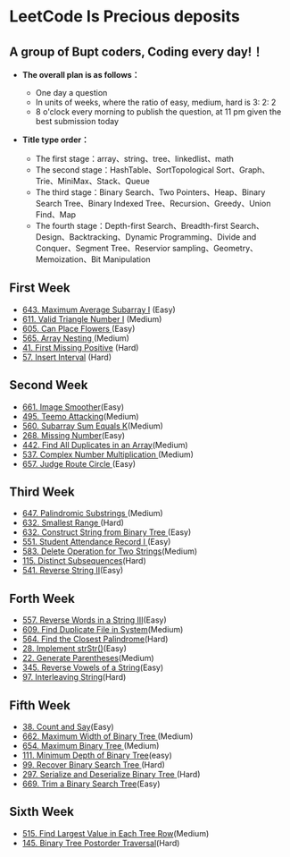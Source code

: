 # LeetCode Is Precious deposits
## A group of Bupt coders, Coding every day!！

- **The overall plan is as follows：**
  - One day a question
  - In units of weeks, where the ratio of easy, medium, hard is 3: 2: 2
  - 8 o'clock every morning to publish the question, at 11 pm given the best submission today

- **Title type order：**
  - The first stage：array、string、tree、linkedlist、math
  - The second stage：HashTable、SortTopological Sort、Graph、Trie、MiniMax、Stack、Queue
  - The third stage：Binary Search、Two Pointers、Heap、Binary Search Tree、Binary Indexed Tree、Recursion、Greedy、Union Find、Map
  - The fourth stage：Depth-first Search、Breadth-first Search、Design、Backtracking、Dynamic Programming、Divide and Conquer、Segment Tree、Reservior sampling、Geometry、Memoization、Bit Manipulation

## First Week
- [643. Maximum Average Subarray I](https://leetcode.com/problems/maximum-average-subarray-i/description/) (Easy)
- [611. Valid Triangle Number I](https://leetcode.com/problems/valid-triangle-number/description/) (Medium)
- [605. Can Place Flowers ](https://leetcode.com/problems/valid-triangle-number/description/) (Easy)
- [565. Array Nesting ](https://leetcode.com/problems/array-nesting/description/) (Medium)
- [41. First Missing Positive](https://leetcode.com/problems/first-missing-positive/description/) (Hard)
- [57. Insert Interval](https://leetcode.com/problems/insert-interval/description/) (Hard)

## Second Week
- [661. Image Smoother](https://leetcode.com/problems/image-smoother/description/)(Easy)
- [495. Teemo Attacking](https://leetcode.com/problems/teemo-attacking/description/)(Medium)
- [560. Subarray Sum Equals K](https://leetcode.com/problems/subarray-sum-equals-k/description/)(Medium)
- [268. Missing Number](https://leetcode.com/problems/missing-number/description/)(Easy)
- [442. Find All Duplicates in an Array](https://leetcode.com/problems/find-all-duplicates-in-an-array/description/)(Medium)
- [537. Complex Number Multiplication ](https://leetcode.com/problems/complex-number-multiplication/description/)(Medium)
- [657. Judge Route Circle ](https://leetcode.com/problems/judge-route-circle/description/)(Easy)

## Third Week
- [647. Palindromic Substrings ](https://leetcode.com/problems/palindromic-substrings/description/)(Medium)
- [632. Smallest Range ](https://leetcode.com/problems/smallest-range/description/)(Hard)
- [632. Construct String from Binary Tree ](https://leetcode.com/problems/construct-string-from-binary-tree/description/)(Easy)
- [551. Student Attendance Record I ](https://leetcode.com/problems/student-attendance-record-i/description/)(Easy)
- [583. Delete Operation for Two Strings](https://leetcode.com/problems/delete-operation-for-two-strings/description/)(Medium)
- [115. Distinct Subsequences](https://leetcode.com/problems/distinct-subsequences/description/)(Hard)
- [541. Reverse String II](https://leetcode.com/problems/reverse-string-ii/description/)(Easy)

## Forth Week
- [557. Reverse Words in a String III](https://leetcode.com/problems/reverse-words-in-a-string-iii/description/)(Easy)
- [609. Find Duplicate File in System](https://leetcode.com/problems/find-duplicate-file-in-system/description/)(Medium)
- [564. Find the Closest Palindrome](https://leetcode.com/problems/find-the-closest-palindrome/)(Hard)
- [28. Implement strStr()](https://leetcode.com/problems/implement-strstr/description/)(Easy)
- [22. Generate Parentheses](https://leetcode.com/problems/generate-parentheses/description/)(Medium)
- [345. Reverse Vowels of a String](https://leetcode.com/problems/reverse-vowels-of-a-string/description/)(Easy)
- [97. Interleaving String](https://leetcode.com/problems/interleaving-string/description/)(Hard)

## Fifth Week
- [38. Count and Say](https://leetcode.com/problems/count-and-say/hints/)(Easy)
- [662. Maximum Width of Binary Tree ](https://leetcode.com/problems/maximum-width-of-binary-tree/description/)(Medium)
- [654. Maximum Binary Tree ](https://leetcode.com/problems/maximum-binary-tree/description/)(Medium)
- [111. Minimum Depth of Binary Tree](https://leetcode.com/problems/minimum-depth-of-binary-tree/description/)(easy)
- [99. Recover Binary Search Tree ](https://leetcode.com/problems/recover-binary-search-tree/description/)(Hard)
- [297. Serialize and Deserialize Binary Tree ](https://leetcode.com/problems/serialize-and-deserialize-binary-tree/description/)(Hard)
- [669. Trim a Binary Search Tree](https://leetcode.com/problems/trim-a-binary-search-tree/description/)(Easy)

## Sixth Week
- [515. Find Largest Value in Each Tree Row](https://leetcode.com/problems/find-largest-value-in-each-tree-row/description/)(Medium)
- [145. Binary Tree Postorder Traversal](https://leetcode.com/problems/binary-tree-postorder-traversal/description/)(Hard)

